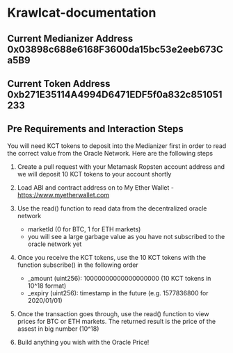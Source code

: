 # Krawlcat-documentation

## Current Medianizer Address 0x03898c688e6168F3600da15bc53e2eeb673Ca5B9

## Current Token Address 0xb271E35114A4994D6471EDF5f0a832c851051233

## Pre Requirements and Interaction Steps 

 You will need KCT tokens to deposit into the Medianizer first in order to read the correct value from the Oracle Network. Here are the following steps

1. Create a pull request with your Metamask Ropsten account address and we will deposit 10 KCT tokens to your account shortly

2.  Load ABI and contract address on to My Ether Wallet - https://www.myetherwallet.com

3. Use the read() function to read data from the decentralized oracle network
    -  marketId (0 for BTC, 1 for ETH markets)
    -  you will see a large garbage value as you have not subscribed to the oracle network yet

4.  Once you receive the KCT tokens, use the 10 KCT tokens with the function subscribe() in the following order 
    - _amount (uint256): 10000000000000000000 (10 KCT tokens in 10^18 format)
    - _expiry (uint256): timestamp in the future (e.g. 1577836800 for 2020/01/01)

3. Once the transaction goes through, use the read() function to view prices for BTC or ETH markets. The returned result is the price of the assest in big number (10^18)

4. Build anything you wish with the Oracle Price! 
    



